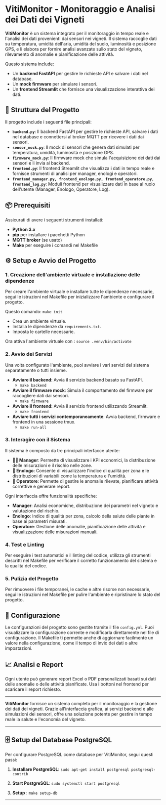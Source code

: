 # VitiMonitor - Monitoraggio e Analisi dei Dati dei Vigneti

**VitiMonitor** è un sistema integrato per il monitoraggio in tempo reale e l'analisi dei dati provenienti dai sensori nei vigneti. Il sistema raccoglie dati su temperatura, umidità dell'aria, umidità del suolo, luminosità e posizione GPS, e li elabora per fornire analisi avanzate sullo stato del vigneto, rilevamento di anomalie e pianificazione delle attività.

Questo sistema include:
- Un **backend FastAPI** per gestire le richieste API e salvare i dati nel database.
- Un **mock firmware** per simulare i sensori.
- Un **frontend Streamlit** che fornisce una visualizzazione interattiva dei dati.

## 🚀 Struttura del Progetto

Il progetto include i seguenti file principali:

- **`backend.py`**: Il backend FastAPI per gestire le richieste API, salvare i dati nel database e connettersi al broker MQTT per ricevere i dati dai sensori.
- **`sensor_mock.py`**: Il mock di sensori che genera dati simulati per temperatura, umidità, luminosità e posizione GPS.
- **`firmware_mock.py`**: Il firmware mock che simula l'acquisizione dei dati dai sensori e li invia al backend.
- **`frontend.py`**: Il frontend Streamlit che visualizza i dati in tempo reale e fornisce strumenti di analisi per manager, enologi e operatori.
- **`frontend_manager.py, frontend_enologo.py, frontend_operatore.py, frontend_log.py`**: Moduli frontend per visualizzare dati in base al ruolo dell'utente (Manager, Enologo, Operatore, Log).
  
## 📦 Prerequisiti

Assicurati di avere i seguenti strumenti installati:

- **Python 3.x**
- **pip** per installare i pacchetti Python
- **MQTT broker** (se usato)
- **Make** per eseguire i comandi nel Makefile

## ⚙️ Setup e Avvio del Progetto

### 1. Creazione dell'ambiente virtuale e installazione delle dipendenze

Per creare l'ambiente virtuale e installare tutte le dipendenze necessarie, segui le istruzioni nel Makefile per inizializzare l'ambiente e configurare il progetto.

Questo comando: `make init`
- Crea un ambiente virtuale.
- Installa le dipendenze da `requirements.txt`.
- Imposta le cartelle necessarie.

Ora attiva l'ambiente virtuale con : `source .venv/bin/activate`


### 2. Avvio dei Servizi

Una volta configurato l'ambiente, puoi avviare i vari servizi del sistema separatamente o tutti insieme.

- **Avviare il backend**: Avvia il servizio backend basato su FastAPI.
    - `make backend`
- **Avviare il firmware mock**: Simula il comportamento del firmware per raccogliere dati dai sensori.
    - `make firmware`
- **Avviare il frontend**: Avvia il servizio frontend utilizzando Streamlit.
    - `make frontend`
- **Avviare tutti i servizi contemporaneamente**: Avvia backend, firmware e frontend in una sessione tmux.
    - `make run-all`

### 3. Interagire con il Sistema

Il sistema è composto da tre principali interfacce utente:

- **👨‍💼 Manager**: Permette di visualizzare i KPI economici, la distribuzione delle misurazioni e il rischio nelle zone.
- **🍷 Enologo**: Consente di visualizzare l'indice di qualità per zona e le distribuzioni di variabili come la temperatura e l'umidità.
- **👷 Operatore**: Permette di gestire le anomalie rilevate, pianificare attività correttive e generare report.

Ogni interfaccia offre funzionalità specifiche:
- **Manager**: Analisi economiche, distribuzione dei parametri nel vigneto e valutazione del rischio.
- **Enologo**: Indice di qualità per zona, calcolo della salute delle piante in base ai parametri misurati.
- **Operatore**: Gestione delle anomalie, pianificazione delle attività e visualizzazione delle misurazioni manuali.

### 4. Test e Linting

Per eseguire i test automatici e il linting del codice, utilizza gli strumenti descritti nel Makefile per verificare il corretto funzionamento del sistema e la qualità del codice.

### 5. Pulizia del Progetto

Per rimuovere i file temporanei, le cache e altre risorse non necessarie, segui le istruzioni nel Makefile per pulire l'ambiente e ripristinare lo stato del progetto.

## 📝 Configurazione

Le configurazioni del progetto sono gestite tramite il file `config.yml`. Puoi visualizzare la configurazione corrente e modificarla direttamente nel file di configurazione. Il Makefile ti permette anche di aggiornare facilmente un valore nella configurazione, come il tempo di invio dei dati o altre impostazioni.

## 📈 Analisi e Report

Ogni utente può generare report Excel o PDF personalizzati basati sui dati delle anomalie o delle attività pianificate. Usa i bottoni nel frontend per scaricare il report richiesto.

---

**VitiMonitor** fornisce un sistema completo per il monitoraggio e la gestione dei dati dei vigneti. Grazie all'interfaccia grafica, ai servizi backend e alle simulazioni dei sensori, offre una soluzione potente per gestire in tempo reale la salute e l'economia del vigneto.

---

## 🗄️ Setup del Database PostgreSQL

Per configurare PostgreSQL come database per VitiMonitor, segui questi passi:

1. **Installare PostgreSQL**: `sudo apt-get install postgresql postgresql-contrib`

2. **Start PostgreSQL**: `sudo systemctl start postgresql`

3. **Setup** : `make setup-db`

---

